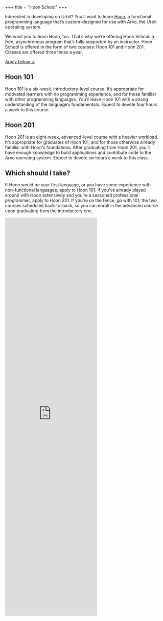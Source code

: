 +++
title = "Hoon School"
+++

Interested in developing on Urbit? You’ll want to learn [Hoon](https://urbit.org/docs/learn/hoon/_index.md), a functional programming language that’s custom-designed for use with Arvo, the Urbit operating system.

We want you to learn Hoon, too. That’s why we’re offering Hoon School: a free, asynchronous program that’s fully supported by an instructor. Hoon School is offered in the form of two courses: Hoon 101 and Hoon 201. Classes are offered three times a year.

[Apply below ↓](#apply)

## Hoon 101

Hoon 101 is a six-week, introductory-level course. It’s appropriate for motivated learners with no programming experience, and for those familiar with other programming languages. You’ll leave Hoon 101 with a strong understanding of the language’s fundamentals. Expect to devote four hours a week to this course.

## Hoon 201

Hoon 201 is an eight-week, advanced-level course with a heavier workload. It’s appropriate for graduates of Hoon 101, and for those otherwise already familiar with Hoon's foundations. After graduating from Hoon 201, you’ll have enough knowledge to build applications and contribute code to the Arvo operating system. Expect to devote six hours a week to this class.

## Which should I take?

If Hoon would be your first language, or you have some experience with non-functional languages, apply to Hoon 101. If you’ve already played around with Hoon extensively and you’re a seasoned professional programmer, apply to Hoon 201. If you’re on the fence, go with 101; the two courses scheduled back-to-back, so you can enroll in the advanced course upon graduating from the introductory one.

<script class="src="https://static.airtable.com/js/embed/embed_snippet_v1.js"></script><iframe id="apply" class="airtable-embed airtable-dynamic-height w-full" src="https://airtable.com/embed/shr8bb15QPR3hfQpG?backgroundColor=teal" frameborder="0" height="1300"></iframe>

